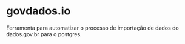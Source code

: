 # govdados.io
Ferramenta para automatizar o processo de importação de dados do dados.gov.br para o postgres.
